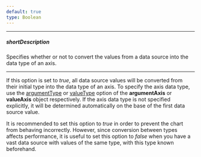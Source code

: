 ```yaml
---
default: true
type: Boolean
---
```

---
##### shortDescription
Specifies whether or not to convert the values from a data source into the data type of an axis.

---
If this option is set to *true*, all data source values will be converted from their initial type into the data type of an axis. To specify the axis data type, use the [argumentType](/api-reference/20%20Data%20Visualization%20Widgets/dxPolarChart/1%20Configuration/argumentAxis/argumentType.md '/Documentation/ApiReference/Data_Visualization_Widgets/dxPolarChart/Configuration/argumentAxis/#argumentType') or [valueType](/api-reference/20%20Data%20Visualization%20Widgets/dxPolarChart/1%20Configuration/valueAxis/valueType.md '/Documentation/ApiReference/Data_Visualization_Widgets/dxPolarChart/Configuration/valueAxis/#valueType') option of the **argumentAxis** or **valueAxis** object respectively. If the axis data type is not specified explicitly, it will be determined automatically on the base of the first data source value.

It is recommended to set this option to *true* in order to prevent the chart from behaving incorrectly. However, since conversion between types affects performance, it is useful to set this option to *false* when you have a vast data source with values of the same type, with this type known beforehand.